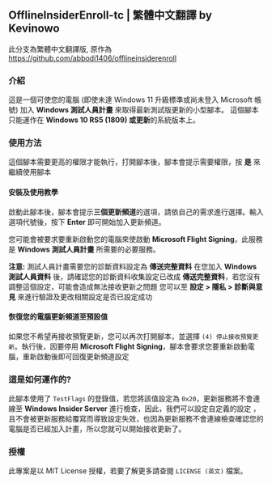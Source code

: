 OfflineInsiderEnroll-tc | 繁體中文翻譯 by Kevinowo
--------------------

此分支為繁體中文翻譯版, 原作為 https://github.com/abbodi1406/offlineinsiderenroll
### 介紹
這是一個可使您的電腦 (即使未達 Windows 11 升級標準或尚未登入 Microsoft
帳號) 加入 **Windows 測試人員計畫** 來取得最新測試版更新的小型腳本。
這個腳本只能運作在 **Windows 10 RS5 (1809) 或更新**的系統版本上。

### 使用方法
這個腳本需要更高的權限才能執行，打開腳本後，腳本會提示需要權限，按 **是** 來繼續使用腳本

#### 安裝及使用教學
啟動此腳本後，腳本會提示**三個更新頻道**的選項，請依自己的需求進行選擇。輸入選項代號後，按下 **Enter** 即可開始加入更新頻道。

您可能會被要求要重新啟動您的電腦來使啟動 **Microsoft Flight Signing**，此服務是 **Windows 測試人員計畫** 所需要的必要服務。

**注意:** 
測試人員計畫需要您的診斷資料設定為 **傳送完整資料**
在您加入 **Windows 測試人員資料** 後，請確認您的診斷資料收集設定已改成 
**傳送完整資料**，若您沒有調整這個設定，可能會造成無法接收更新之問題
您可以至 **設定 > 隱私 > 診斷與意見** 來進行驗證及更改相關設定是否已設定成功

#### 恢復您的電腦更新頻道至預設值
如果您不希望再接收預覽更新，您可以再次打開腳本，並選擇 `(4) 停止接收預覽更新`。執行後，因要停用 **Microsoft Flight Signing**，腳本會要求您要重新啟動電腦，重新啟動後即可回復更新頻道設定

### 這是如何運作的?
此腳本使用了 `TestFlags` 的登錄值，若您將該值設定為 `0x20`，更新服務將不會連線至 **Windows Insider Server** 進行檢查，因此，我們可以設定自定義的設定
，且不會被更新服務給覆寫而導致設定失效，也因為更新服務不會連線檢查確認您的電腦是否已經加入計畫，所以您就可以開始接收更新了。

### 授權
此專案是以 MIT License 授權，若要了解更多請查閱 `LICENSE (英文)` 檔案。
